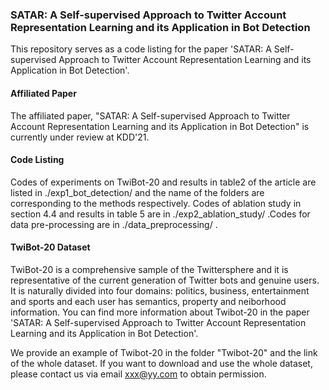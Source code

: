 ### SATAR: A Self-supervised Approach to Twitter Account Representation Learning and its Application in Bot Detection
This repository serves as a code listing for the paper 'SATAR: A Self-supervised Approach to Twitter Account Representation Learning and its Application in Bot Detection'.

#### Affiliated Paper
The affiliated paper, "SATAR: A Self-supervised Approach to Twitter Account Representation Learning and its Application in Bot Detection" is currently under review at KDD'21. 

#### Code Listing
Codes of experiments on TwiBot-20 and results in table2 of the article are listed in ./exp1_bot_detection/ and the name of the folders are corresponding to the methods respectively. Codes of ablation study in section 4.4 and results in table 5 are in ./exp2_ablation_study/ .Codes for data pre-processing are in ./data_preprocessing/ .

#### TwiBot-20 Dataset
TwiBot-20 is a comprehensive sample of the Twittersphere and it is representative of the current generation of Twitter bots and genuine users. It is naturally divided into four domains: politics, business, entertainment and sports and each user has semantics, property and neiborhood information. You can find more information about Twibot-20 in the paper 'SATAR: A Self-supervised Approach to Twitter Account Representation Learning and its Application in Bot Detection'.

We provide an example of Twibot-20 in the folder "Twibot-20" and the link of the whole dataset. If you want to download and use the whole dataset, please contact us via email xxx@yy.com to obtain permission.



